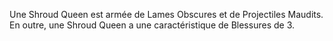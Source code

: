 Une Shroud Queen est armée de Lames Obscures et de Projectiles Maudits. En outre, une Shroud Queen a une caractéristique de Blessures de 3. 